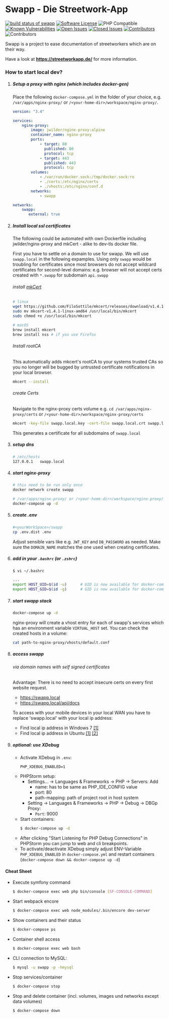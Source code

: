 Swapp - Die Streetwork-App
==========================

[![build status of swapp](https://img.shields.io/travis/knutschsoft/swapp/develop?style=flat-square&logo=travis)](https://travis-ci.org/knutschsoft/swapp)
[![Software License](https://img.shields.io/badge/license-MIT-brightgreen.svg?style=flat-square)](LICENSE)
![PHP Compatible](https://img.shields.io/packagist/php-v/knutschsoft/swapp?style=flat-square)
[![Known Vulnerabilities](https://snyk.io/test/github/knutschsoft/swapp/badge.svg)](https://snyk.io/test/github/knutschsoft/swapp)
[![Open Issues](https://img.shields.io/github/issues-raw/knutschsoft/swapp?style=flat-square)](https://github.com/knutschsoft/swapp/issues)
[![Closed Issues](https://img.shields.io/github/issues-closed-raw/knutschsoft/swapp?style=flat-square)](https://github.com/knutschsoft/swapp/issues?q=is%3Aissue+is%3Aclosed)
[![Contributors](https://img.shields.io/github/contributors/knutschsoft/swapp?style=flat-square)](https://github.com/knutschsoft/swapp/graphs/contributors)
![Contributors](https://img.shields.io/maintenance/yes/2022?style=flat-square)

Swapp is a project to ease documentation of streetworkers which are on their way.

Have a look at **https://streetworkapp.de/** for more information.

### How to start local dev?

1. ##### Setup a proxy with nginx (which includes docker-gen)
   Place the following ```docker-compose.yml``` in the folder of your choice, e.g. ```/var/apps/nginx-proxy/``` or ```/<your-home-dir>/workspace/nginx-proxy/```.
    ```yaml
    version: "3.4"

    services:
        nginx-proxy:
            image: jwilder/nginx-proxy:alpine
            container_name: nginx-proxy
            ports:
                - target: 80
                  published: 80
                  protocol: tcp
                - target: 443
                  published: 443
                  protocol: tcp
            volumes:
                - /var/run/docker.sock:/tmp/docker.sock:ro
                - ./certs:/etc/nginx/certs
                - ./vhosts:/etc/nginx/conf.d
            networks:
                - swapp 
    
    networks:
        swapp:
           external: true
    ```
2. ##### Install local ssl certificates
   The following could be automated with own Dockerfile
   including jwilder/nginx-proxy and mkCert - alike to dev-tls docker file. <br>

   First you have to settle on a domain to use for swapp.
   We will use `swapp.local` in the following expamples.
   Using only `swapp` would be troubling for certificates since most browsers
   do not accept wildcard certificates for second-level domains:
   e.g. browser will not accept certs created with `*.swapp` for subdomain `api.swapp`

   ###### install [mkCert](https://github.com/FiloSottile/mkcert)
    ```BASH
    # linux
    wget https://github.com/FiloSottile/mkcert/releases/download/v1.4.1/mkcert-v1.4.1-linux-amd64
    sudo mv mkcert-v1.4.1-linux-amd64 /usr/local/bin/mkcert
    sudo chmod +x /usr/local/bin/mkcert
    ```
    ```BASH
    # macOS
    brew install mkcert
    brew install nss # if you use Firefox
    ```
   ###### Install rootCA
   This automatically adds mkcert's rootCA to your systems trusted CAs so you no longer will be bugged by untrusted certificate notifications in your local browser.
    ```BASH
    mkcert --install
    ```
   ###### create Certs
   Navigate to the nginx-proxy certs volume e.g. `cd /var/apps/nginx-proxy/certs` or ```/<your-home-dir>/workspace/nginx-proxy/certs```
   ```BASH
   mkcert -key-file swapp.local.key -cert-file swapp.local.crt swapp.local *.swapp.local    
   ```
   This generates a certificate for all subdomains of `swapp.local`
3.  ##### setup dns
    ```BASH
    # /etc/hosts
    127.0.0.1	swapp.local
    ```
4. ##### start nginx-proxy

    ```BASH
    # this need to be run only once 
    docker network create swapp
    ```

    ```BASH
    # /var/apps/nginx-proxy/ or /<your-home-dir>/workspace/nginx-proxy/
    docker-compose up -d    
    ```

5. ##### create .env
   ```BASH
   #<yourWorkSpace>/swapp
   cp .env.dist .env
   ```
   Adjust sensible vars like e.g. `JWT_KEY` and `DB_PASSWORD` as needed.
   Make sure the `DOMAIN_NAME` matches the one used when creating certificates.

6. ##### add in your ```.bashrc``` (or ```.zshrc```)
    ```bash
    $ vi ~/.bashrc

    ...
    export HOST_UID=$(id -u)      # UID is now available for docker-compose.yml
    export HOST_GID=$(id -g)      # GID is now available for docker-compose.yml

7. ##### start swapp stack
    ```BASH
    docker-compose up -d
    ```
   nginx-proxy will create a vhost entry for each of swapp's services which has an environment variable `VIRTUAL_HOST` set.
   You can check the created hosts in a volume:
    ```BASH
    cat path-to-nginx-proxy/vhosts/default.conf
    ```

8. ##### access swapp
   ###### via domain names with self signed certificates
   Advantage: There is no need to accept insecure certs on every first website request.
    * https://swapp.local
    * https://swapp.local/api/docs

   To access with your mobile devices in your local WAN you have to replace 'swapp.local' with your local ip address:
    * Find local ip address in Windows 7 [[1]](https://www.groovypost.com/howto/microsoft/windows-7/find-your-local-ip-address-windows-7-cmd/)
    * Find local ip address in Ubuntu [[1]](https://help.ubuntu.com/stable/ubuntu-help/net-findip.html.en) [[2]](https://itsfoss.com/check-ip-address-ubuntu/)

9. ##### optional: use XDebug

    * Activate XDebug in `.env`:
        ```
        PHP_XDEBUG_ENABLED=1
        ```
    * PHPStorm setup:
        * Settings... -> Languages & Frameworks -> PHP -> Servers: Add
            * name: has to be same as PHP_IDE_CONFIG value
            * port: 80
            * path-mapping: path of project root in host system 
        * Setting -> Languages & Frameworks -> PHP -> Debug -> DBGp Proxy:
            * `Port`: 9000
    * Start containers:
        ```bash
        $ docker-compose up -d
        ```
    * After clicking "Start Listening for PHP Debug Connections" in PHPStorm you can jump to web and cli breakpoints.
    * To activate/deactivate XDebug simply adjust ENV-Variable `PHP_XDEBUG_ENABLED` in `docker-compose.yml`
    and restart containers (`docker-compose down && docker-compose up -d`) 

#### Cheat Sheet

* Execute symfony command
    ```bash
    $ docker-compose exec web php bin/console [SF-CONSOLE-COMMAND]
    ```
* Start webpack encore
    ```bash
    $ docker-compose exec web node_modules/.bin/encore dev-server
    ```
* Show containers and their status
    ```bash
    $ docker-compose ps
    ```
* Container shell access
    ```bash
    $ docker-compose exec web bash
    ```
* CLI connection to MySQL:
    ```bash
    $ mysql -u swapp -p -hmysql
    ```
* Stop services/container
    ```bash
    $ docker-compose stop
    ```
* Stop and delete container (incl. volumes, images und networks except data volumes)
    ```bash
    $ docker-compose down
    ```
